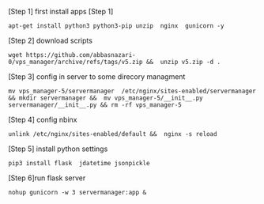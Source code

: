 [Step 1] first install apps [Step 1]

    apt-get install python3 python3-pip unzip  nginx  gunicorn -y

[Step 2] download scripts

    wget https://github.com/abbasnazari-0/vps_manager/archive/refs/tags/v5.zip &&  unzip v5.zip -d .

[Step 3] config in server to some direcory managment

    mv vps_manager-5/servermanager  /etc/nginx/sites-enabled/servermanager && mkdir servermanager &&  mv vps_manager-5/__init__.py servermanager/__init__.py && rm -rf vps_manager-5

[Step 4] config nbinx

    unlink /etc/nginx/sites-enabled/default &&  nginx -s reload

[Step 5] install python settings

    pip3 install flask  jdatetime jsonpickle

[Step 6]run flask server

    nohup gunicorn -w 3 servermanager:app &
